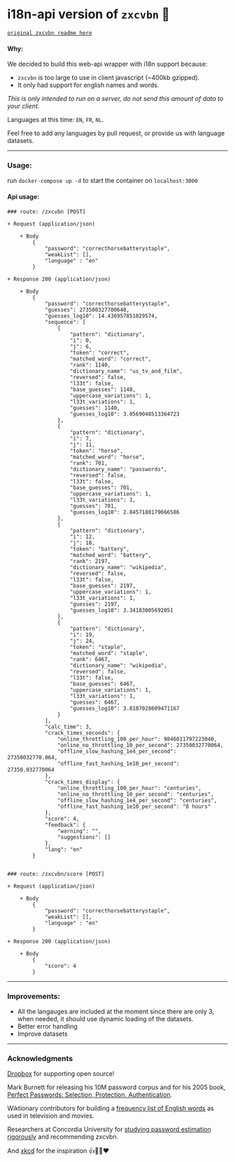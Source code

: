# i18n-api version of `zxcvbn`  🔐
[`original zxcvbn readme here`](https://github.com/dropbox/zxcvbn)


#### Why:
We decided to build this web-api wrapper with i18n support because:
- `zxcvbn` is too large to use in client javascript (~400kb gzipped).
- It only had support for english names and words.

*This is only intended to run on a server, do not send this amount of data to your client.*

Languages at this time: `EN`, `FR`, `NL`.

Feel free to add any languages by pull request, or provide us with language datasets.

---

### Usage:

run `docker-compose up -d` to start the container on `localhost:3000`


#### Api usage:

```apib
### route: /zxcvbn [POST]

+ Request (application/json)

    + Body
        {
            "password": "correcthorsebatterystaple",
            "weakList": [],
            "language" : "en"
        }

+ Response 200 (application/json)

    + Body
        {
            "password": "correcthorsebatterystaple",
            "guesses": 273500327700640,
            "guesses_log10": 14.436957851029574,
            "sequence": [
                {
                    "pattern": "dictionary",
                    "i": 0,
                    "j": 6,
                    "token": "correct",
                    "matched_word": "correct",
                    "rank": 1140,
                    "dictionary_name": "us_tv_and_film",
                    "reversed": false,
                    "l33t": false,
                    "base_guesses": 1140,
                    "uppercase_variations": 1,
                    "l33t_variations": 1,
                    "guesses": 1140,
                    "guesses_log10": 3.0569048513364723
                },
                {
                    "pattern": "dictionary",
                    "i": 7,
                    "j": 11,
                    "token": "horse",
                    "matched_word": "horse",
                    "rank": 701,
                    "dictionary_name": "passwords",
                    "reversed": false,
                    "l33t": false,
                    "base_guesses": 701,
                    "uppercase_variations": 1,
                    "l33t_variations": 1,
                    "guesses": 701,
                    "guesses_log10": 2.8457180179666586
                },
                {
                    "pattern": "dictionary",
                    "i": 12,
                    "j": 18,
                    "token": "battery",
                    "matched_word": "battery",
                    "rank": 2197,
                    "dictionary_name": "wikipedia",
                    "reversed": false,
                    "l33t": false,
                    "base_guesses": 2197,
                    "uppercase_variations": 1,
                    "l33t_variations": 1,
                    "guesses": 2197,
                    "guesses_log10": 3.34183005692051
                },
                {
                    "pattern": "dictionary",
                    "i": 19,
                    "j": 24,
                    "token": "staple",
                    "matched_word": "staple",
                    "rank": 6467,
                    "dictionary_name": "wikipedia",
                    "reversed": false,
                    "l33t": false,
                    "base_guesses": 6467,
                    "uppercase_variations": 1,
                    "l33t_variations": 1,
                    "guesses": 6467,
                    "guesses_log10": 3.8107028609471167
                }
            ],
            "calc_time": 3,
            "crack_times_seconds": {
                "online_throttling_100_per_hour": 9846011797223040,
                "online_no_throttling_10_per_second": 27350032770064,
                "offline_slow_hashing_1e4_per_second": 27350032770.064,
                "offline_fast_hashing_1e10_per_second": 27350.032770064
            },
            "crack_times_display": {
                "online_throttling_100_per_hour": "centuries",
                "online_no_throttling_10_per_second": "centuries",
                "offline_slow_hashing_1e4_per_second": "centuries",
                "offline_fast_hashing_1e10_per_second": "8 hours"
            },
            "score": 4,
            "feedback": {
                "warning": "",
                "suggestions": []
            },
            "lang": "en"
        }
        
        
### route: /zxcvbn/score [POST]

+ Request (application/json)

    + Body
        {
            "password": "correcthorsebatterystaple",
            "weakList": [],
            "language" : "en"
        }

+ Response 200 (application/json)

    + Body
        {
            "score": 4
        }
```

---

### Improvements:

- All the langauges are included at the moment since there are only 3, when needed, it should use dynamic loading of the datasets.
- Better error handling
- Improve datasets

--- 

### Acknowledgments

[Dropbox](https://dropbox.com) for supporting open source!

Mark Burnett for releasing his 10M password corpus and for his 2005 book, [Perfect Passwords: Selection, Protection, Authentication](http://www.amazon.com/Perfect-Passwords-Selection-Protection-Authentication/dp/1597490415).

Wiktionary contributors for building a [frequency list of English words](http://en.wiktionary.org/wiki/Wiktionary:Frequency_lists) as used in television and movies.

Researchers at Concordia University for [studying password estimation rigorously](http://www.concordia.ca/cunews/main/stories/2015/03/25/does-your-password-pass-muster.html) and recommending zxcvbn.

And [xkcd](https://xkcd.com/936/) for the inspiration :+1::horse::battery::heart:
